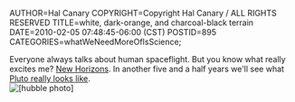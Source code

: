 AUTHOR=Hal Canary
COPYRIGHT=Copyright Hal Canary / ALL RIGHTS RESERVED
TITLE=white, dark-orange, and charcoal-black terrain
DATE=2010-02-05 07:48:45-06:00 (CST)
POSTID=895
CATEGORIES=whatWeNeedMoreOfIsScience;

Everyone always talks about human spaceflight. But you know what really excites me? [New Horizons](http://en.wikipedia.org/wiki/New_Horizons). In another five and a half years we'll see what [Pluto really looks like](http://hubblesite.org/newscenter/archive/releases/2010/06).  
![[hubble photo]](https://halcanary.org/images/Hubble_Maps_of_Pluto_hs-2010-06-a-web.jpg)
